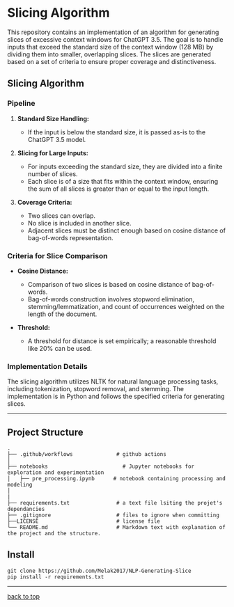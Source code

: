 # Slicing Algorithm

This repository contains an implementation of an algorithm for generating slices of excessive context windows for ChatGPT 3.5. The goal is to handle inputs that exceed the standard size of the context window (128 MB) by dividing them into smaller, overlapping slices. The slices are generated based on a set of criteria to ensure proper coverage and distinctiveness.

## Slicing Algorithm

### Pipeline

1. **Standard Size Handling:**
   - If the input is below the standard size, it is passed as-is to the ChatGPT 3.5 model.

2. **Slicing for Large Inputs:**
   - For inputs exceeding the standard size, they are divided into a finite number of slices.
   - Each slice is of a size that fits within the context window, ensuring the sum of all slices is greater than or equal to the input length.

3. **Coverage Criteria:**
   - Two slices can overlap.
   - No slice is included in another slice.
   - Adjacent slices must be distinct enough based on cosine distance of bag-of-words representation.

### Criteria for Slice Comparison

- **Cosine Distance:**
  - Comparison of two slices is based on cosine distance of bag-of-words.
  - Bag-of-words construction involves stopword elimination, stemming/lemmatization, and count of occurrences weighted on the length of the document.

- **Threshold:**
  - A threshold for distance is set empirically; a reasonable threshold like 20% can be used.

### Implementation Details

The slicing algorithm utilizes NLTK for natural language processing tasks, including tokenization, stopword removal, and stemming. The implementation is in Python and follows the specified criteria for generating slices.

---

## Project Structure

    .
    ├── .github/workflows              # github actions               
    │
    ├── notebooks                        # Jupyter notebooks for exploration and experimentation         
    │   ├── pre_processing.ipynb      # notebook containing processing and modeling
    │
    |    
    ├── requirements.txt               # a text file lsiting the projet's dependancies
    ├── .gitignore                     # files to ignore when committing
    ├──LICENSE                         # license file
    └── README.md                      # Markdown text with explanation of the project and the structure.

## Install

```
git clone https://github.com/Melak2017/NLP-Generating-Slice
pip install -r requirements.txt
```

---


[back to top](#SlicingAlgorithm)